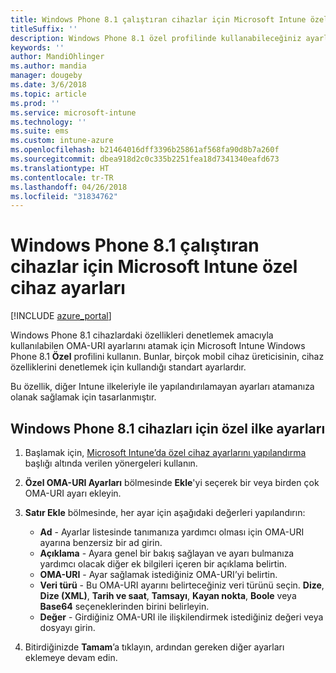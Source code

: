 ```yaml
---
title: Windows Phone 8.1 çalıştıran cihazlar için Microsoft Intune özel ayarları
titleSuffix: ''
description: Windows Phone 8.1 özel profilinde kullanabileceğiniz ayarlar hakkında bilgi edinin.
keywords: ''
author: MandiOhlinger
ms.author: mandia
manager: dougeby
ms.date: 3/6/2018
ms.topic: article
ms.prod: ''
ms.service: microsoft-intune
ms.technology: ''
ms.suite: ems
ms.custom: intune-azure
ms.openlocfilehash: b21464016dff3396b25861af568fa90d8b7a260f
ms.sourcegitcommit: dbea918d2c0c335b2251fea18d7341340eafd673
ms.translationtype: HT
ms.contentlocale: tr-TR
ms.lasthandoff: 04/26/2018
ms.locfileid: "31834762"
---
```

# <a name="microsoft-intune-custom-device-settings-for-devices-running-windows-phone-81"></a>Windows Phone 8.1 çalıştıran cihazlar için Microsoft Intune özel cihaz ayarları

[!INCLUDE [azure_portal](./includes/azure_portal.md)]

Windows Phone 8.1 cihazlardaki özellikleri denetlemek amacıyla kullanılabilen OMA-URI ayarlarını atamak için Microsoft Intune Windows Phone 8.1 **Özel** profilini kullanın. Bunlar, birçok mobil cihaz üreticisinin, cihaz özelliklerini denetlemek için kullandığı standart ayarlardır.

Bu özellik, diğer Intune ilkeleriyle ile yapılandırılamayan ayarları atamanıza olanak sağlamak için tasarlanmıştır.

## <a name="custom-policy-settings-for-windows-phone-81-devices"></a>Windows Phone 8.1 cihazları için özel ilke ayarları

1. Başlamak için, [Microsoft Intune’da özel cihaz ayarlarını yapılandırma](custom-settings-configure.md) başlığı altında verilen yönergeleri kullanın.
2. **Özel OMA-URI Ayarları** bölmesinde **Ekle**'yi seçerek bir veya birden çok OMA-URI ayarı ekleyin.
3. **Satır Ekle** bölmesinde, her ayar için aşağıdaki değerleri yapılandırın:
    - **Ad** - Ayarlar listesinde tanımanıza yardımcı olması için OMA-URI ayarına benzersiz bir ad girin.
    - **Açıklama** - Ayara genel bir bakış sağlayan ve ayarı bulmanıza yardımcı olacak diğer ek bilgileri içeren bir açıklama belirtin.
    - **OMA-URI** - Ayar sağlamak istediğiniz OMA-URI’yi belirtin.
    - **Veri türü** - Bu OMA-URI ayarını belirteceğiniz veri türünü seçin. **Dize**, **Dize (XML)**, **Tarih ve saat**, **Tamsayı**, **Kayan nokta**, **Boole** veya **Base64** seçeneklerinden birini belirleyin.
    - **Değer** - Girdiğiniz OMA-URI ile ilişkilendirmek istediğiniz değeri veya dosyayı girin.

4. Bitirdiğinizde **Tamam**’a tıklayın, ardından gereken diğer ayarları eklemeye devam edin.
